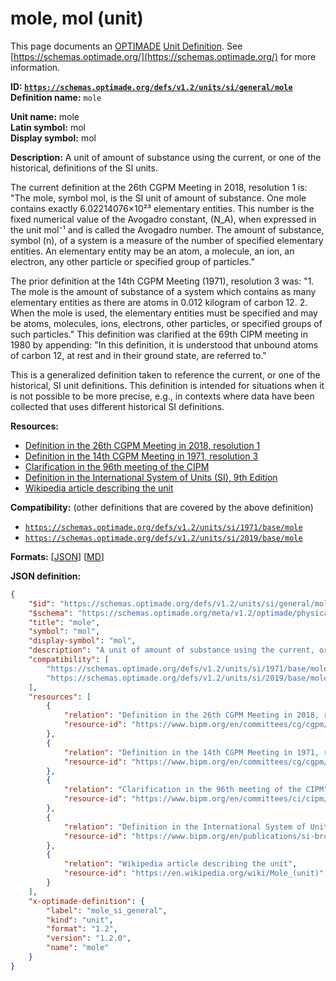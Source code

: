 # mole, mol (unit)

This page documents an [OPTIMADE](https://www.optimade.org/) [Unit Definition](https://schemas.optimade.org/#definitions). See [https://schemas.optimade.org/](https://schemas.optimade.org/) for more information.

**ID: [`https://schemas.optimade.org/defs/v1.2/units/si/general/mole`](https://schemas.optimade.org/defs/v1.2/units/si/general/mole.md)**  
**Definition name:** `mole`

**Unit name:** mole  
**Latin symbol:** mol  
**Display symbol:** mol  
  
**Description:** A unit of amount of substance using the current, or one of the historical, definitions of the SI units.

The current definition at the 26th CGPM Meeting in 2018, resolution 1 is: "The mole, symbol mol, is the SI unit of amount of substance. One mole contains exactly 6.02214076×10²³ elementary entities. This number is the fixed numerical value of the Avogadro constant, \(N_A\), when expressed in the unit mol⁻¹ and is called the Avogadro number. The amount of substance, symbol \(n\), of a system is a measure of the number of specified elementary entities. An elementary entity may be an atom, a molecule, an ion, an electron, any other particle or specified group of particles."

The prior definition at the 14th CGPM Meeting (1971), resolution 3 was: "1. The mole is the amount of substance of a system which contains as many elementary entities as there are atoms in 0.012 kilogram of carbon 12. 2. When the mole is used, the elementary entities must be specified and may be atoms, molecules, ions, electrons, other particles, or specified groups of such particles." This definition was clarified at the 69th CIPM meeting in 1980 by appending: "In this definition, it is understood that unbound atoms of carbon 12, at rest and in their ground state, are referred to."

This is a generalized definition taken to reference the current, or one of the historical, SI unit definitions.
This definition is intended for situations when it is not possible to be more precise, e.g., in contexts where data have been collected that uses different historical SI definitions.

**Resources:**

- [Definition in the 26th CGPM Meeting in 2018, resolution 1](https://www.bipm.org/en/committees/cg/cgpm/26-2018/resolution-1)
- [Definition in the 14th CGPM Meeting in 1971, resolution 3](https://www.bipm.org/en/committees/cg/cgpm/14-1971/resolution-3)
- [Clarification in the 96th meeting of the CIPM](https://www.bipm.org/en/committees/ci/cipm/69-1980)
- [Definition in the International System of Units (SI), 9th Edition](https://www.bipm.org/en/publications/si-brochure)
- [Wikipedia article describing the unit](https://en.wikipedia.org/wiki/Mole_(unit))


**Compatibility:** (other definitions that are covered by the above definition)

- [`https://schemas.optimade.org/defs/v1.2/units/si/1971/base/mole`](https://schemas.optimade.org/defs/v1.2/units/si/1971/base/mole.md)
- [`https://schemas.optimade.org/defs/v1.2/units/si/2019/base/mole`](https://schemas.optimade.org/defs/v1.2/units/si/2019/base/mole.md)


**Formats:** [[JSON](mole.json)] [[MD](mole.md)]

**JSON definition:**

``` json
{
    "$id": "https://schemas.optimade.org/defs/v1.2/units/si/general/mole",
    "$schema": "https://schemas.optimade.org/meta/v1.2/optimade/physical_unit_definition.json",
    "title": "mole",
    "symbol": "mol",
    "display-symbol": "mol",
    "description": "A unit of amount of substance using the current, or one of the historical, definitions of the SI units.\n\nThe current definition at the 26th CGPM Meeting in 2018, resolution 1 is: \"The mole, symbol mol, is the SI unit of amount of substance. One mole contains exactly 6.02214076\u00d710\u00b2\u00b3 elementary entities. This number is the fixed numerical value of the Avogadro constant, \\(N_A\\), when expressed in the unit mol\u207b\u00b9 and is called the Avogadro number. The amount of substance, symbol \\(n\\), of a system is a measure of the number of specified elementary entities. An elementary entity may be an atom, a molecule, an ion, an electron, any other particle or specified group of particles.\"\n\nThe prior definition at the 14th CGPM Meeting (1971), resolution 3 was: \"1. The mole is the amount of substance of a system which contains as many elementary entities as there are atoms in 0.012 kilogram of carbon 12. 2. When the mole is used, the elementary entities must be specified and may be atoms, molecules, ions, electrons, other particles, or specified groups of such particles.\" This definition was clarified at the 69th CIPM meeting in 1980 by appending: \"In this definition, it is understood that unbound atoms of carbon 12, at rest and in their ground state, are referred to.\"\n\nThis is a generalized definition taken to reference the current, or one of the historical, SI unit definitions.\nThis definition is intended for situations when it is not possible to be more precise, e.g., in contexts where data have been collected that uses different historical SI definitions.",
    "compatibility": [
        "https://schemas.optimade.org/defs/v1.2/units/si/1971/base/mole",
        "https://schemas.optimade.org/defs/v1.2/units/si/2019/base/mole"
    ],
    "resources": [
        {
            "relation": "Definition in the 26th CGPM Meeting in 2018, resolution 1",
            "resource-id": "https://www.bipm.org/en/committees/cg/cgpm/26-2018/resolution-1"
        },
        {
            "relation": "Definition in the 14th CGPM Meeting in 1971, resolution 3",
            "resource-id": "https://www.bipm.org/en/committees/cg/cgpm/14-1971/resolution-3"
        },
        {
            "relation": "Clarification in the 96th meeting of the CIPM",
            "resource-id": "https://www.bipm.org/en/committees/ci/cipm/69-1980"
        },
        {
            "relation": "Definition in the International System of Units (SI), 9th Edition",
            "resource-id": "https://www.bipm.org/en/publications/si-brochure"
        },
        {
            "relation": "Wikipedia article describing the unit",
            "resource-id": "https://en.wikipedia.org/wiki/Mole_(unit)"
        }
    ],
    "x-optimade-definition": {
        "label": "mole_si_general",
        "kind": "unit",
        "format": "1.2",
        "version": "1.2.0",
        "name": "mole"
    }
}
```